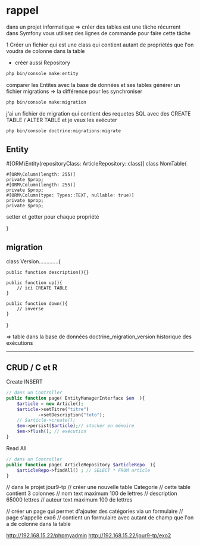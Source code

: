 # rappel

dans un projet informatique => créer des tables est une tâche récurrent 
dans Symfony vous utilisez des lignes de commande pour faire cette tâche 


1 Créer un fichier qui est une class qui contient autant de propriétés que l'on voudra de colonne dans la table 
+ créer aussi Repository 

```bash
php bin/console make:entity 
```

comparer les Entites avec la base de données et ses tables 
générer un fichier migrations => la différence pour les synchroniser

```bash
php bin/console make:migration 
```

j'ai un fichier de migration qui contient des requetes SQL avec des CREATE TABLE / ALTER TABLE et je veux les exécuter

```bash
php bin/console doctrine:migrations:migrate 
```

##  Entity 
#[ORM\Entity(repositoryClass: ArticleRepository::class)]
class NomTable{

    #[ORM\Column(length: 255)]
    private $prop;
    #[ORM\Column(length: 255)]
    private $prop;
    #[ORM\Column(type: Types::TEXT, nullable: true)]
    private $prop;
    private $prop;

setter et getter pour chaque propriété 

}

##  migration 

class Version.............{

    public function description(){}

    public function up(){
        // ici CREATE TABLE 
    }

    public function down(){
        // inverse 
    }

} 

=> table dans la base de données doctrine_migration_version 
historique des exécutions 

----

## CRUD / C et R

Create INSERT 

```php
// dans un Controller
public function page( EntityManagerInterface $em  ){
    $article = new Article();
    $article->setTitre("titre")
            ->setDescription("toto");
    // $article->create();
    $em->persist($article);// stocker en mémoire 
    $em->flush(); // exécution 
}
```

Read All 

```php
// dans un Controller
public function page( ArticleRepository $articleRepo  ){
    $articleRepo->findAll() ; // SELECT * FROM article 
}
```

// dans le projet jour9-tp
// créer une nouvelle table Categorie
// cette table contient 3 colonnes
// nom text maximum 100 de lettres
// description 65000 lettres
// auteur   text maximum 100 de lettres

// créer un page qui permet d'ajouter des catégories via un formulaire 
// page s'appelle exo6
// contient un formulaire avec autant de champ que l'on a de colonne dans la table 

http://192.168.15.22/phpmyadmin
http://192.168.15.22/jour9-tp/exo2